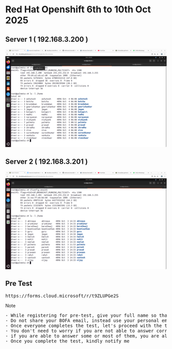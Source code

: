 # Red Hat Openshift 6th to 10th Oct 2025

## Server 1 ( 192.168.3.200 )
![Server 1](server1.png)

## Server 2 ( 192.168.3.201 )
![Server 2](server2.png)

## Pre Test
<pre>
https://forms.cloud.microsoft/r/t9ZLUPGe2S  
</pre>

Note
<pre>
- While registering for pre-test, give your full name so that your L&D Team will be able to recognize you
- Do not share your BOFA email, instead use your personal email-id
- Once everyone completes the test, let's proceed with the training
- You don't need to worry if you are not able to answer correctly, this is just to check how much you already about this training content, if you don't know anything you are the ideal participant
- if you are able to answer some or most of them, you are already seem to know about containers, container orchestration, etc.,
- Once you complete the test, kindly notify me
</pre>
